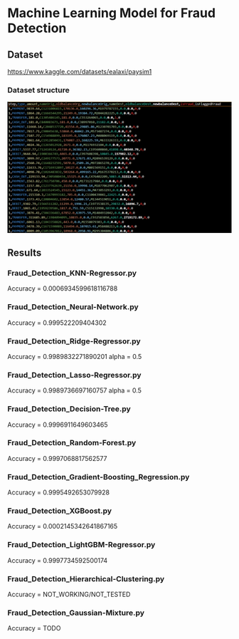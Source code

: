 # Machine Learning Model for Fraud Detection

## Dataset

https://www.kaggle.com/datasets/ealaxi/paysim1

### Dataset structure
![dataset structure](https://github.com/404fafnir/Fraud_Detection_ML/blob/main/img/Dataset_img.png)

## Results

### Fraud_Detection_KNN-Regressor.py
 Accuracy = 0.0006934599618116788 

### Fraud_Detection_Neural-Network.py
 Accuracy = 0.999522209404302

### Fraud_Detection_Ridge-Regressor.py
 Accuracy = 0.9989832271890201
 alpha = 0.5

### Fraud_Detection_Lasso-Regressor.py
 Accuracy = 0.9989736697160757
 alpha = 0.5

### Fraud_Detection_Decision-Tree.py
 Accuracy = 0.9996911649603465

### Fraud_Detection_Random-Forest.py
 Accuracy = 0.9997068817562577

### Fraud_Detection_Gradient-Boosting_Regression.py
 Accuracy = 0.9995492653079928

### Fraud_Detection_XGBoost.py
 Accuracy = 0.0002145342641867165

### Fraud_Detection_LightGBM-Regressor.py
 Accuracy = 0.9997734592500174

### Fraud_Detection_Hierarchical-Clustering.py
 Accuracy = NOT_WORKING/NOT_TESTED

### Fraud_Detection_Gaussian-Mixture.py
 Accuracy = TODO 

